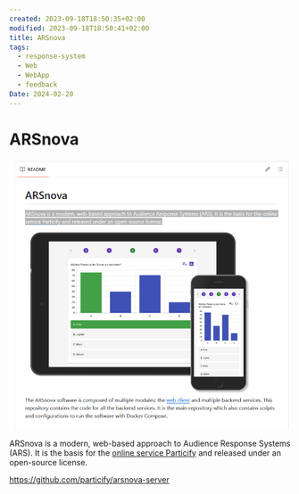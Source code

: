 ```yaml
---
created: 2023-09-18T18:50:35+02:00
modified: 2023-09-18T18:50:41+02:00
title: ARSnova
tags:
  - response-system
  - Web
  - WebApp
  - feedback
Date: 2024-02-20
---
```



# ARSnova

![](_asset/2023-09-18-18-50-35_ARSnova_image_1.png)


ARSnova is a modern, web-based approach to Audience Response Systems (ARS). It is the basis for the [online service Particify](https://particify.de) and released under an open-source license.

https://github.com/particify/arsnova-server
